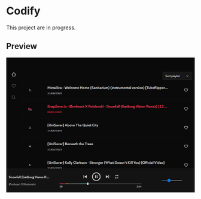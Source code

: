 # Codify

This project are in progress.

## Preview

![Codify preview](./client/preview/codify_preview.gif)
